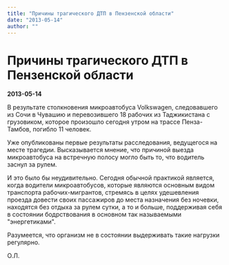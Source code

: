 ```yaml
---
title: "Причины трагического ДТП в Пензенской области"
date: "2013-05-14"
author: ""
---
```


# Причины трагического ДТП в Пензенской области

**2013-05-14** 

В результате столкновения микроавтобуса Volkswagen, следовавшего из Сочи в Чувашию и перевозившего 18 рабочих из Таджикистана с грузовиком, которое произошло сегодня утром на трассе Пенза-Тамбов, погибло 11 человек.

Уже опубликованы первые результаты расследования, ведущегося на месте трагедии. Высказывается мнение, что причиной выезда микроавтобуса на встречную полосу могло быть то, что водитель заснул за рулем.

И это было бы неудивительно. Сегодня обычной практикой является, когда водители микроавтобусов, которые являются основным видом транспорта рабочих-мигрантов, стремясь в целях удешевления проезда довести своих пассажиров до места назначения без ночевки, находятся без отдыха за рулем сутки, а то и больше, поддерживая себя в состоянии бодрствования в основном так называемыми "энергетиками".

Разумеется, что организм не в состоянии выдерживать такие нагрузки регулярно.

О.Л.